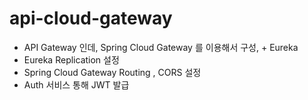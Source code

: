 # api-cloud-gateway
- API Gateway 인데, Spring Cloud Gateway 를 이용해서 구성, + Eureka
- Eureka Replication 설정
- Spring Cloud Gateway Routing , CORS 설정
- Auth 서비스 통해 JWT 발급
